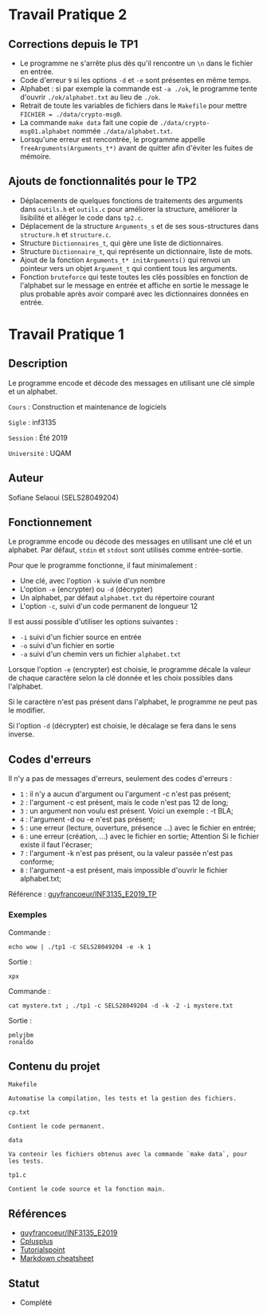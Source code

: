    # Travail Pratique 2

   ## Corrections depuis le TP1

   - Le programme ne s'arrête plus dès qu'il rencontre un `\n` dans le fichier en entrée.
   - Code d'erreur `9` si les options `-d` et `-e` sont présentes en même temps.
   - Alphabet : si par exemple la commande est `-a ./ok`, le programme tente d'ouvrir `./ok/alphabet.txt` au lieu de `./ok`.
   - Retrait de toute les variables de fichiers dans le `Makefile` pour mettre `FICHIER = ./data/crypto-msg0`.
   - La commande `make data` fait une copie de `./data/crypto-msg01.alphabet` nommée `./data/alphabet.txt`.
   - Lorsqu'une erreur est rencontrée, le programme appelle `freeArguments(Arguments_t*)` avant de quitter afin d'éviter
   les fuites de mémoire.

   ## Ajouts de fonctionnalités pour le TP2

   - Déplacements de quelques fonctions de traitements des arguments dans `outils.h` et `outils.c` pour améliorer 
   la structure, améliorer la lisibilité et alléger le code dans `tp2.c`.
   - Déplacement de la structure `Arguments_s` et de ses sous-structures dans `structure.h` et `structure.c`.
   - Structure `Dictionnaires_t`, qui gère une liste de dictionnaires.
   - Structure `Dictionnaire_t`, qui représente un dictionnaire, liste de mots.
   - Ajout de la fonction `Arguments_t* initArguments()` qui renvoi un pointeur vers un objet `Argument_t` qui contient tous les arguments.
   - Fonction `bruteforce` qui teste toutes les clés possibles en fonction de l'alphabet sur le message en entrée et 
   affiche en sortie le message le plus probable après avoir comparé avec les dictionnaires données en entrée.
   
   # Travail Pratique 1

   ## Description

   Le programme encode et décode des messages en utilisant une clé simple et un alphabet.

   `Cours` : Construction et maintenance de logiciels

   `Sigle` : inf3135

   `Session` : Été 2019

   `Université` : UQAM

   ## Auteur

   Sofiane Selaoui (SELS28049204)

   ## Fonctionnement

   Le programme encode ou décode des messages en utilisant une clé et un alphabet. Par défaut, `stdin` et `stdout` sont utilisés comme entrée-sortie.

   Pour que le programme fonctionne, il faut minimalement :

   - Une clé, avec l'option `-k` suivie d'un nombre
   - L'option `-e` (encrypter) ou `-d` (décrypter)
   - Un alphabet, par défaut `alphabet.txt` du répertoire courant
   - L'option `-c`, suivi d'un code permanent de longueur 12

   Il est aussi possible d'utiliser les options suivantes :

   - `-i` suivi d'un fichier source en entrée
   - `-o` suivi d'un fichier en sortie 
   - `-a` suivi d'un chemin vers un fichier `alphabet.txt`

   Lorsque l'option `-e` (encrypter) est choisie, le programme décale la valeur de chaque caractère selon la clé donnée et les choix possibles dans l'alphabet.

   Si le caractère n'est pas présent dans l'alphabet, le programme ne peut pas le modifier.

   Si l'option `-d` (décrypter) est choisie, le décalage se fera dans le sens inverse. 

   ## Codes d'erreurs 
   
   Il n'y a pas de messages d'erreurs, seulement des codes d'erreurs : 

   - `1` : il n'y a aucun d'argument ou l'argument -c n'est pas présent;
   - `2` : l'argument -c est présent, mais le code n'est pas 12 de long;
   - `3` : un argument non voulu est présent. Voici un exemple : -t BLA;
   - `4` : l'argument -d ou -e n'est pas présent;
   - `5` : une erreur (lecture, ouverture, présence ...) avec le fichier en entrée;
   - `6` : une erreur (création, ...) avec le fichier en sortie; Attention Si le fichier existe il faut l'écraser;
   - `7` : l'argument -k n'est pas présent, ou la valeur passée n'est pas conforme;
   - `8` : l'argument -a est présent, mais impossible d'ouvrir le fichier alphabet.txt;

   Référence : [guyfrancoeur/INF3135_E2019_TP](https://github.com/guyfrancoeur/INF3135_E2019_TP/blob/master/tp1.md)

   ### Exemples

   Commande : 

   `echo wow | ./tp1 -c SELS28049204 -e -k 1`

   Sortie : 

   ```
   xpx
   ```

   Commande : 

   `cat mystere.txt ; ./tp1 -c SELS28049204 -d -k -2 -i mystere.txt`

   Sortie : 

   ```
   pmlyjbm
   ronaldo
   ```

   ## Contenu du projet

   `Makefile`
   ```
   Automatise la compilation, les tests et la gestion des fichiers.
   ```

   `cp.txt`
   ```
   Contient le code permanent.
   ```

   `data`
   ```
   Va contenir les fichiers obtenus avec la commande `make data`, pour les tests.
   ```

   `tp1.c`
   ```
   Contient le code source et la fonction main.
   ```

   ## Références

   - [guyfrancoeur/INF3135_E2019](https://github.com/guyfrancoeur/INF3135_E2019)
   - [Cplusplus](http://www.cplusplus.com/reference/clibrary)
   - [Tutorialspoint](https://www.tutorialspoint.com/cprogramming)
   - [Markdown cheatsheet](https://github.com/adam-p/markdown-here/wiki/Markdown-Cheatsheet)

   ## Statut

   - Complété